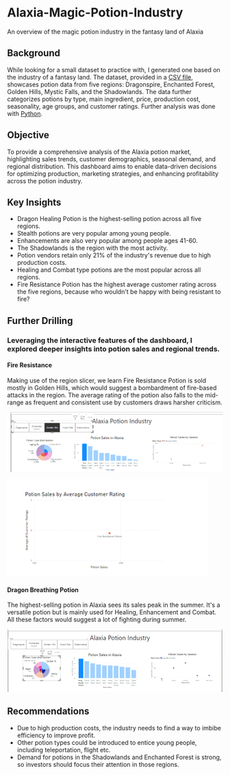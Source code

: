 # Alaxia-Magic-Potion-Industry
An overview of the magic potion industry in the fantasy land of Alaxia

## Background
While looking for a small dataset to practice with, I generated one based on the industry of a fantasy land. The dataset, provided in a [CSV file](https://github.com/utioritse/Alaxia-Magic-Potion-Industry/blob/main/Magic_Potions_Industry.csv), showcases potion data from five regions: Dragonspire, Enchanted Forest, Golden Hills, Mystic Falls, and the Shadowlands. The data further categorizes potions by type, main ingredient, price, production cost, seasonality, age groups, and customer ratings. Further analysis was done with [Python](https://github.com/utioritse/Alaxia-Magic-Potion-Industry/blob/main/Alaxia.ipynb).

## Objective
To provide a comprehensive analysis of the Alaxia potion market, highlighting sales trends, customer demographics, seasonal demand, and regional distribution. This dashboard aims to enable data-driven decisions for optimizing production, marketing strategies, and enhancing profitability across the potion industry.

## Key Insights 
- Dragon Healing Potion is the highest-selling potion across all five regions.
- Stealth potions are very popular among young people.
- Enhancements are also very popular among people ages 41-60. 
- The Shadowlands is the region with the most activity.
- Potion vendors retain only 21% of the industry's revenue due to high production costs.
- Healing and Combat type potions are the most popular across all regions.
- Fire Resistance Potion has the highest average customer rating across the five regions, because who wouldn't be happy with being resistant to fire?

## Further Drilling
### Leveraging the interactive features of the dashboard, I explored deeper insights into potion sales and regional trends.
#### Fire Resistance
Making use of the region slicer, we learn Fire Resistance Potion is sold mostly in Golden Hills, which would suggest a bombardment of fire-based attacks in the region. The average rating of the potion also falls to the mid-range as frequent and consistent use by customers draws harsher criticism. 

![Fire Resistance](Fire%20Resistance.png)

![Fire Resistance 1](Fire%20Resistance%201.png)

#### Dragon Breathing Potion 
The highest-selling potion in Alaxia sees its sales peak in the summer. It's a versatile potion but is mainly used for Healing, Enhancement and Combat. All these factors would suggest a lot of fighting during summer.

![Dragon Breath](Dragon%20Breathing%20Potion.png)

## Recommendations
- Due to high production costs, the industry needs to find a way to imbibe efficiency to improve profit.
- Other potion types could be introduced to entice young people, including teleportation, flight etc.
- Demand for potions in the Shadowlands and Enchanted Forest is strong, so investors should focus their attention in those regions. 
